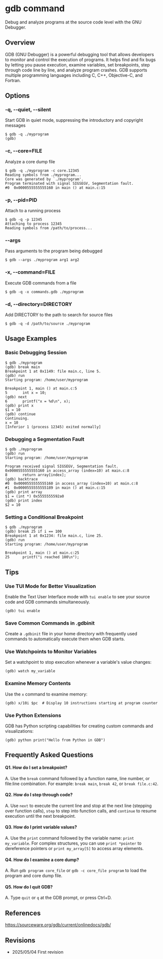 # gdb command

Debug and analyze programs at the source code level with the GNU Debugger.

## Overview

GDB (GNU Debugger) is a powerful debugging tool that allows developers to monitor and control the execution of programs. It helps find and fix bugs by letting you pause execution, examine variables, set breakpoints, step through code line by line, and analyze program crashes. GDB supports multiple programming languages including C, C++, Objective-C, and Fortran.

## Options

### **-q, --quiet, --silent**

Start GDB in quiet mode, suppressing the introductory and copyright messages

```console
$ gdb -q ./myprogram
(gdb) 
```

### **-c, --core=FILE**

Analyze a core dump file

```console
$ gdb -q ./myprogram -c core.12345
Reading symbols from ./myprogram...
Core was generated by `./myprogram'.
Program terminated with signal SIGSEGV, Segmentation fault.
#0  0x0000555555555160 in main () at main.c:15
```

### **-p, --pid=PID**

Attach to a running process

```console
$ gdb -q -p 12345
Attaching to process 12345
Reading symbols from /path/to/process...
```

### **--args**

Pass arguments to the program being debugged

```console
$ gdb --args ./myprogram arg1 arg2
```

### **-x, --command=FILE**

Execute GDB commands from a file

```console
$ gdb -q -x commands.gdb ./myprogram
```

### **-d, --directory=DIRECTORY**

Add DIRECTORY to the path to search for source files

```console
$ gdb -q -d /path/to/source ./myprogram
```

## Usage Examples

### Basic Debugging Session

```console
$ gdb ./myprogram
(gdb) break main
Breakpoint 1 at 0x1149: file main.c, line 5.
(gdb) run
Starting program: /home/user/myprogram 

Breakpoint 1, main () at main.c:5
5       int x = 10;
(gdb) next
6       printf("x = %d\n", x);
(gdb) print x
$1 = 10
(gdb) continue
Continuing.
x = 10
[Inferior 1 (process 12345) exited normally]
```

### Debugging a Segmentation Fault

```console
$ gdb ./myprogram
(gdb) run
Starting program: /home/user/myprogram 

Program received signal SIGSEGV, Segmentation fault.
0x0000555555555160 in access_array (index=10) at main.c:8
8       return array[index];
(gdb) backtrace
#0  0x0000555555555160 in access_array (index=10) at main.c:8
#1  0x0000555555555189 in main () at main.c:15
(gdb) print array
$1 = (int *) 0x5555555592a0
(gdb) print index
$2 = 10
```

### Setting a Conditional Breakpoint

```console
$ gdb ./myprogram
(gdb) break 25 if i == 100
Breakpoint 1 at 0x1234: file main.c, line 25.
(gdb) run
Starting program: /home/user/myprogram 

Breakpoint 1, main () at main.c:25
25      printf("i reached 100\n");
```

## Tips

### Use TUI Mode for Better Visualization

Enable the Text User Interface mode with `tui enable` to see your source code and GDB commands simultaneously.

```console
(gdb) tui enable
```

### Save Common Commands in .gdbinit

Create a `.gdbinit` file in your home directory with frequently used commands to automatically execute them when GDB starts.

### Use Watchpoints to Monitor Variables

Set a watchpoint to stop execution whenever a variable's value changes:

```console
(gdb) watch my_variable
```

### Examine Memory Contents

Use the `x` command to examine memory:

```console
(gdb) x/10i $pc  # Display 10 instructions starting at program counter
```

### Use Python Extensions

GDB has Python scripting capabilities for creating custom commands and visualizations:

```console
(gdb) python print("Hello from Python in GDB")
```

## Frequently Asked Questions

#### Q1. How do I set a breakpoint?
A. Use the `break` command followed by a function name, line number, or file:line combination. For example: `break main`, `break 42`, or `break file.c:42`.

#### Q2. How do I step through code?
A. Use `next` to execute the current line and stop at the next line (stepping over function calls), `step` to step into function calls, and `continue` to resume execution until the next breakpoint.

#### Q3. How do I print variable values?
A. Use the `print` command followed by the variable name: `print my_variable`. For complex structures, you can use `print *pointer` to dereference pointers or `print my_array[5]` to access array elements.

#### Q4. How do I examine a core dump?
A. Run `gdb program core_file` or `gdb -c core_file program` to load the program and core dump file.

#### Q5. How do I quit GDB?
A. Type `quit` or `q` at the GDB prompt, or press Ctrl+D.

## References

https://sourceware.org/gdb/current/onlinedocs/gdb/

## Revisions

- 2025/05/04 First revision